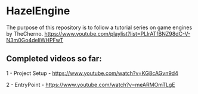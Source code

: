 # HazelEngine
The purpose of this repository is to follow a tutorial series on game engines by TheCherno.  https://www.youtube.com/playlist?list=PLlrATfBNZ98dC-V-N3m0Go4deliWHPFwT


## Completed videos so far:
1 - Project Setup - https://www.youtube.com/watch?v=KG8cAGvn9d4

2 - EntryPoint - https://www.youtube.com/watch?v=meARMOmTLgE
